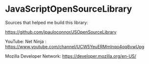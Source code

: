 # JavaScriptOpenSourceLibrary

Sources that helped me build this library:

https://github.com/jpauloconnor/JSOpenSourceLibrary 

YouTube: Net Ninja : https://www.youtube.com/channel/UCW5YeuERMmlnqo4oq8vwUpg 

Mozilla Developer Network: https://developer.mozilla.org/en-US/ 
